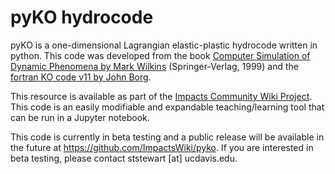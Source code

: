 # pyKO hydrocode

pyKO is a one-dimensional Lagrangian elastic-plastic hydrocode written in python.
This code was developed from the book <a href="https://link.springer.com/book/10.1007/978-3-662-03885-7">Computer Simulation of Dynamic Phenomena by Mark Wilkins</a> (Springer-Verlag, 1999) and the <a href="https://www.eng.mu.edu/shockphysics/KO/">fortran KO code v11 by John Borg</a>.

This resource is available as part of the <a href="https://impacts.wiki">Impacts Community Wiki Project</a>. This code is an easily modifiable and expandable teaching/learning tool that can be run in a Jupyter notebook.

This code is currently in beta testing and a public release will be available in the future at https://github.com/ImpactsWiki/pyko. If you are interested in beta testing, please contact ststewart [at] ucdavis.edu.

